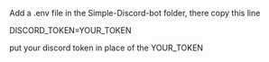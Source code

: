 Add a .env file in the Simple-Discord-bot folder, there copy this line



DISCORD_TOKEN=YOUR_TOKEN





put your discord token in place of the YOUR_TOKEN
